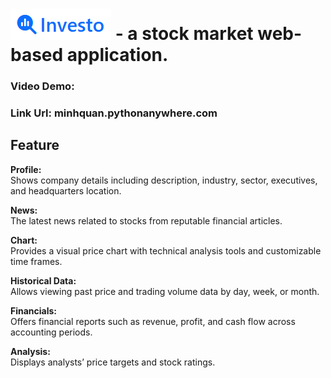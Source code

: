 # ![image alt](https://github.com/MinhQuan805/Investo/blob/b33bc564a4cd2ad838a5b2055a2e02c4903cec70/Demo/1.png) - a stock market web-based application.
### Video Demo:
### Link Url: minhquan.pythonanywhere.com
## Feature
**Profile:**  
Shows company details including description, industry, sector, executives, and headquarters location.

**News:**  
The latest news related to stocks from reputable financial articles.

**Chart:**  
Provides a visual price chart with technical analysis tools and customizable time frames.

**Historical Data:**  
Allows viewing past price and trading volume data by day, week, or month.

**Financials:**  
Offers financial reports such as revenue, profit, and cash flow across accounting periods.

**Analysis:**  
Displays analysts’ price targets and stock ratings.

